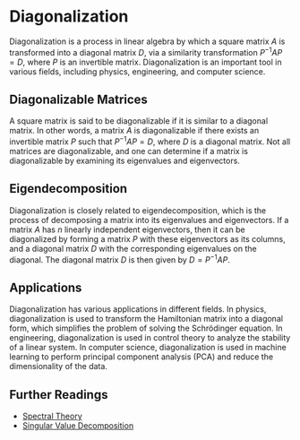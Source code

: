 # Diagonalization

Diagonalization is a process in linear algebra by which a square matrix $A$ is transformed into a diagonal matrix $D$, via a similarity transformation $P^{-1}AP = D$, where $P$ is an invertible matrix. Diagonalization is an important tool in various fields, including physics, engineering, and computer science.

## Diagonalizable Matrices

A square matrix is said to be diagonalizable if it is similar to a diagonal matrix. In other words, a matrix $A$ is diagonalizable if there exists an invertible matrix $P$ such that $P^{-1}AP = D$, where $D$ is a diagonal matrix. Not all matrices are diagonalizable, and one can determine if a matrix is diagonalizable by examining its eigenvalues and eigenvectors.

## Eigendecomposition

Diagonalization is closely related to eigendecomposition, which is the process of decomposing a matrix into its eigenvalues and eigenvectors. If a matrix $A$ has $n$ linearly independent eigenvectors, then it can be diagonalized by forming a matrix $P$ with these eigenvectors as its columns, and a diagonal matrix $D$ with the corresponding eigenvalues on the diagonal. The diagonal matrix $D$ is then given by $D = P^{-1}AP$.

## Applications

Diagonalization has various applications in different fields. In physics, diagonalization is used to transform the Hamiltonian matrix into a diagonal form, which simplifies the problem of solving the Schrödinger equation. In engineering, diagonalization is used in control theory to analyze the stability of a linear system. In computer science, diagonalization is used in machine learning to perform principal component analysis (PCA) and reduce the dimensionality of the data.

## Further Readings

- [Spectral Theory](https://en.wikipedia.org/wiki/Spectral_theory)
- [Singular Value Decomposition](https://en.wikipedia.org/wiki/Singular_value_decomposition)
